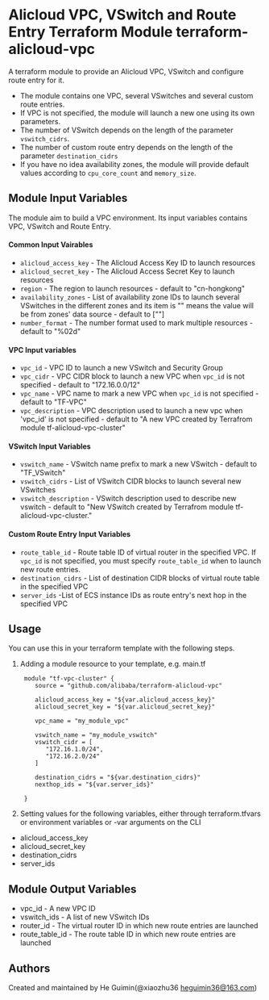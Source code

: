 Alicloud VPC, VSwitch and Route Entry Terraform Module
terraform-alicloud-vpc
=========================================

A terraform module to provide an Alicloud VPC, VSwitch and configure route entry for it.

- The module contains one VPC, several VSwitches and several custom route entries.
- If VPC is not specified, the module will launch a new one using its own parameters.
- The number of VSwitch depends on the length of the parameter `vswitch_cidrs`.
- The number of custom route entry depends on the length of the parameter `destination_cidrs`
- If you have no idea availability zones, the module will provide default values according to `cpu_core_count` and `memory_size`.



Module Input Variables
----------------------

The module aim to build a VPC environment. Its input variables contains VPC, VSwitch and Route Entry.

#### Common Input Vairables

- `alicloud_access_key` - The Alicloud Access Key ID to launch resources
- `alicloud_secret_key` - The Alicloud Access Secret Key to launch resources
- `region` - The region to launch resources - default to "cn-hongkong"
- `availability_zones` - List of availability zone IDs to launch several VSwitches in the different zones
                         and its item is "" means the value will be from zones' data source - default to [""]
- `number_format` - The number format used to mark multiple resources - default to "%02d"

#### VPC Input variables

- `vpc_id` - VPC ID to launch a new VSwitch and Security Group
- `vpc_cidr` - VPC CIDR block to launch a new VPC when `vpc_id` is not specified - default to "172.16.0.0/12"
- `vpc_name` - VPC name to mark a new VPC when `vpc_id` is not specified - default to "TF-VPC"
- `vpc_description` - VPC description used to launch a new vpc when 'vpc_id' is not specified - default to "A new VPC created by Terrafrom module tf-alicloud-vpc-cluster"

#### VSwitch Input Variables

- `vswitch_name` - VSwitch name prefix to mark a new VSwitch - default to "TF_VSwitch"
- `vswitch_cidrs` - List of VSwitch CIDR blocks to launch several new VSwitches
- `vswitch_description` - VSwitch description used to describe new vswitch - default to "New VSwitch created by Terrafrom module tf-alicloud-vpc-cluster."


#### Custom Route Entry Input Variables

- `route_table_id` - Route table ID of virtual router in the specified VPC. If `vpc_id` is not specified, you must specify `route_table_id` when to launch new route entries.
- `destination_cidrs` - List of destination CIDR blocks of virtual route table in the specified VPC
- `server_ids` -List of ECS instance IDs as route entry's next hop in the specified VPC


Usage
-----
You can use this in your terraform template with the following steps.

1. Adding a module resource to your template, e.g. main.tf


        module "tf-vpc-cluster" {
           source = "github.com/alibaba/terraform-alicloud-vpc"

           alicloud_access_key = "${var.alicloud_access_key}"
           alicloud_secret_key = "${var.alicloud_secret_key}"

           vpc_name = "my_module_vpc"

           vswitch_name = "my_module_vswitch"
           vswitch_cidr = [
              "172.16.1.0/24",
              "172.16.2.0/24"
           ]

           destination_cidrs = "${var.destination_cidrs}"
           nexthop_ids = "${var.server_ids}"

        }

2. Setting values for the following variables, either through terraform.tfvars or environment variables or -var arguments on the CLI

- alicloud_access_key
- alicloud_secret_key
- destination_cidrs
- server_ids

Module Output Variables
-----------------------

- vpc_id - A new VPC ID
- vswitch_ids - A list of new VSwitch IDs
- router_id - The virtual router ID in which new route entries are launched
- route_table_id - The route table ID in which new route entries are launched

Authors
-------
Created and maintained by He Guimin(@xiaozhu36 heguimin36@163.com)
